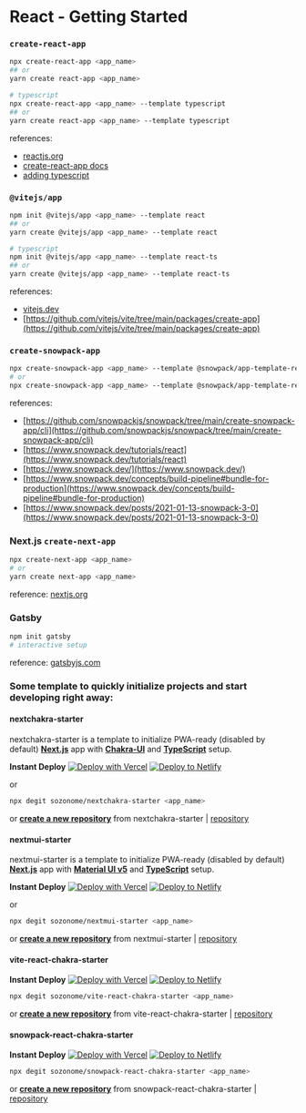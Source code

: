 # React - Getting Started

### `create-react-app`

```bash
npx create-react-app <app_name>
## or
yarn create react-app <app_name>

# typescript
npx create-react-app <app_name> --template typescript
## or
yarn create react-app <app_name> --template typescript
```

references:

- [reactjs.org](https://reactjs.org/docs/create-a-new-react-app.html)
- [create-react-app docs](https://create-react-app.dev/)
- [adding typescript](https://create-react-app.dev/docs/adding-typescript/)

### `@vitejs/app`

```bash
npm init @vitejs/app <app_name> --template react
## or
yarn create @vitejs/app <app_name> --template react

# typescript
npm init @vitejs/app <app_name> --template react-ts
## or
yarn create @vitejs/app <app_name> --template react-ts
```

references:

- [vitejs.dev](https://vitejs.dev/guide/#scaffolding-your-first-vite-project)
- [https://github.com/vitejs/vite/tree/main/packages/create-app](https://github.com/vitejs/vite/tree/main/packages/create-app)

### `create-snowpack-app`

```bash
npx create-snowpack-app <app_name> --template @snowpack/app-template-react-typescript [--use-yarn | --use-pnpm | --no-install]
# or
npx create-snowpack-app <app_name> --template @snowpack/app-template-react
```

references:

- [https://github.com/snowpackjs/snowpack/tree/main/create-snowpack-app/cli](https://github.com/snowpackjs/snowpack/tree/main/create-snowpack-app/cli)
- [https://www.snowpack.dev/tutorials/react](https://www.snowpack.dev/tutorials/react)
- [https://www.snowpack.dev/](https://www.snowpack.dev/)
- [https://www.snowpack.dev/concepts/build-pipeline#bundle-for-production](https://www.snowpack.dev/concepts/build-pipeline#bundle-for-production)
- [https://www.snowpack.dev/posts/2021-01-13-snowpack-3-0](https://www.snowpack.dev/posts/2021-01-13-snowpack-3-0)

### Next.js `create-next-app`

```bash
npx create-next-app <app_name>
# or
yarn create next-app <app_name>
```

reference: [nextjs.org](https://nextjs.org/docs/getting-started#setup)

### Gatsby

```bash
npm init gatsby
# interactive setup
```

reference: [gatsbyjs.com](https://www.gatsbyjs.com/docs/quick-start/#getting-started-with-gatsby)

### Some template to quickly initialize projects and start developing right away:

#### nextchakra-starter

nextchakra-starter is a template to initialize PWA-ready (disabled by default) [**Next.js**](https://nextjs.org/) app with [**Chakra-UI**](https://chakra-ui.com/) and [**TypeScript**](https://www.typescriptlang.org/) setup.

**Instant Deploy**
[![Deploy with Vercel](https://vercel.com/button)](https://vercel.com/import/git?s=https://github.com/sozonome/nextchakra-starter) [![Deploy to Netlify](https://www.netlify.com/img/deploy/button.svg)](https://app.netlify.com/start/deploy?repository=https://github.com/sozonome/nextchakra-starter)

or

```bash
npx degit sozonome/nextchakra-starter <app_name>
```

or [**create a new repository**](https://github.com/sozonome/nextchakra-starter/generate) from nextchakra-starter | [repository](https://github.com/sozonome/nextchakra-starter)

#### nextmui-starter

nextmui-starter is a template to initialize PWA-ready (disabled by default) [**Next.js**](https://nextjs.org/) app with [**Material UI v5**](https://mui.com/) and [**TypeScript**](https://www.typescriptlang.org/) setup.

**Instant Deploy**
[![Deploy with Vercel](https://vercel.com/button)](https://vercel.com/import/git?s=https://github.com/sozonome/nextmui-starter) [![Deploy to Netlify](https://www.netlify.com/img/deploy/button.svg)](https://app.netlify.com/start/deploy?repository=https://github.com/sozonome/nextmui-starter)

or

```bash
npx degit sozonome/nextmui-starter <app_name>
```

or [**create a new repository**](https://github.com/sozonome/nextmui-starter/generate) from nextmui-starter | [repository](https://github.com/sozonome/nextmui-starter)

#### vite-react-chakra-starter

**Instant Deploy**
[![Deploy with Vercel](https://vercel.com/button)](https://vercel.com/import/git?s=https://github.com/sozonome/vite-react-chakra-starter) [![Deploy to Netlify](https://www.netlify.com/img/deploy/button.svg)](https://app.netlify.com/start/deploy?repository=https://github.com/sozonome/vite-react-chakra-starter)

```bash
npx degit sozonome/vite-react-chakra-starter <app_name>
```

or [**create a new repository**](https://github.com/sozonome/vite-react-chakra-starter/generate) from vite-react-chakra-starter | [repository](https://github.com/sozonome/vite-react-chakra-starter)

#### snowpack-react-chakra-starter

**Instant Deploy**
[![Deploy with Vercel](https://vercel.com/button)](https://vercel.com/import/git?s=https://github.com/sozonome/snowpack-react-chakra-starter) [![Deploy to Netlify](https://www.netlify.com/img/deploy/button.svg)](https://app.netlify.com/start/deploy?repository=https://github.com/sozonome/snowpack-react-chakra-starter)

```bash
npx degit sozonome/snowpack-react-chakra-starter <app_name>
```

or [**create a new repository**](https://github.com/sozonome/snowpack-react-chakra-starter/generate) from snowpack-react-chakra-starter | [repository](https://github.com/sozonome/snowpack-react-chakra-starter)
